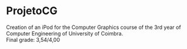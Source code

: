 # ProjetoCG
Creation of an iPod for the Computer Graphics course of the 3rd year of Computer Engineering of University of Coimbra.<br> 
Final grade: 3,54/4,00
